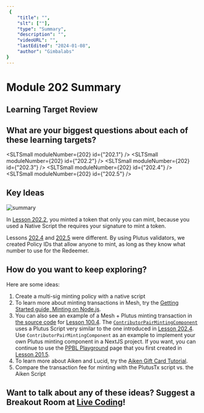 ```yaml
---
 {
	"title": "",
	"slt": [""],
	"type": "Summary",
	"description": "",
	"videoURL": "",
	"lastEdited": "2024-01-08",
	"author": "Gimbalabs"
}
---
```



# Module 202 Summary

## Learning Target Review



## What are your biggest questions about each of these learning targets?
<SLTSmall moduleNumber={202} id={"202.1"} />
<SLTSmall moduleNumber={202} id={"202.2"} />
<SLTSmall moduleNumber={202} id={"202.3"} />
<SLTSmall moduleNumber={202} id={"202.4"} />
<SLTSmall moduleNumber={202} id={"202.5"} />


## Key Ideas

![summary](/module202/summary.jpg)

In [Lesson 202.2](/modules/202/2022), you minted a token that only you can mint, because you used a Native Script the requires your signature to mint a token.

Lessons [202.4](/modules/202/2024) and [202.5](/modules/202/2025) were different. By using Plutus validators, we created Policy IDs that allow anyone to mint, as long as they know what number to use for the Redeemer.


## How do you want to keep exploring?
Here are some ideas:
1. Create a multi-sig minting policy with a native script
2. To learn more about minting transactions in Mesh, try the [Getting Started guide, Minting on Node.js](https://meshjs.dev/guides/minting-on-nodejs).
3. You can also see an example of a Mesh + Plutus minting transaction in [the source code](https://gitlab.com/gimbalabs/ppbl-2023/ppbl-front-end-template-2023/-/blob/main/src/components/course-modules/100/ContributorMinter/ContributorPairMintingComponent.tsx) for [Lesson 100.4](/modules/100/1004). The [`ContributorPairMintingComponent`](https://gitlab.com/gimbalabs/ppbl-2023/ppbl-front-end-template-2023/-/blob/main/src/components/course-modules/100/ContributorMinter/ContributorPairMintingComponent.tsx) uses a Plutus Script very similar to the one introduced in [Lesson 202.4](/modules/202/2024). Use `ContributorPairMintingComponent` as an example to implement your own Plutus minting component in a NextJS project. If you want, you can continue to use the [PPBL Playground](https://gitlab.com/gimbalabs/ppbl-2023/ppbl-2023-playground) page that you first created in [Lesson 201.5](/modules/201/2015).
4. To learn more about Aiken and Lucid, try the [Aiken Gift Card Tutorial](https://aiken-lang.org/example--gift-card).
5. Compare the transaction fee for minting with the PlutusTx script vs. the Aiken Script


## Want to talk about any of these ideas? Suggest a Breakout Room at [Live Coding](/live-coding)!
